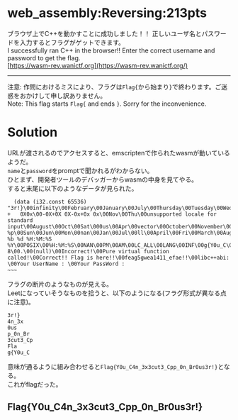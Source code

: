 # web_assembly:Reversing:213pts
ブラウザ上でC++を動かすことに成功しました！！ 正しいユーザ名とパスワードを入力するとフラグがゲットできます。  
I successfully ran C++ in the browser!! Enter the correct username and password to get the flag.  
[https://wasm-rev.wanictf.org](https://wasm-rev.wanictf.org/)  

---

注意: 作問におけるミスにより、フラグは`Flag{`から始まり`}`で終わります。ご迷惑をおかけして申し訳ありません。  
Note: This flag starts `Flag{` and ends `}`. Sorry for the inconvenience.  

# Solution
URLが渡されるのでアクセスすると、emscriptenで作られたwasmが動いているようだ。  
`name`と`password`をpromptで聞かれるがわからない。  
ひとまず、開発者ツールのデバッガーからwasmの中身を見てやる。  
すると末尾に以下のようなデータが見られた。  
```wasm
  (data (i32.const 65536) "3r!}\00infinity\00February\00January\00July\00Thursday\00Tuesday\00Wednesday\00Saturday\00Sunday\00Monday\00Friday\00May\00%m/%d/%y\004n_3x\00-+   0X0x\00-0X+0X 0X-0x+0x 0x\00Nov\00Thu\00unsupported locale for standard input\00August\00Oct\00Sat\000us\00Apr\00vector\00October\00November\00September\00December\00ios_base::clear\00Mar\00p_0n_Br\00Sep\003cut3_Cp\00%I:%M:%S %p\00Sun\00Jun\00Mon\00nan\00Jan\00Jul\00ll\00April\00Fri\00March\00Aug\00basic_string\00inf\00%.0Lf\00%Lf\00true\00Tue\00false\00June\00Wed\00Dec\00Feb\00Fla\00ckwajea\00%a %b %d %H:%M:%S %Y\00POSIX\00%H:%M:%S\00NAN\00PM\00AM\00LC_ALL\00LANG\00INF\00g{Y0u_C\000123456789\00C.UTF-8\00.\00(null)\00Incorrect!\00Pure virtual function called!\00Correct!! Flag is here!!\00feag5gwea1411_efae!!\00libc++abi: \00Your UserName : \00Your PassWord : 
~~~
```
フラグの断片のようなものが見える。  
Leetになっていそうなものを拾うと、以下のようになる(フラグ形式が異なる点に注意)。  
```
3r!}
4n_3x
0us
p_0n_Br
3cut3_Cp
Fla
g{Y0u_C
```
意味が通るように組み合わせると`Flag{Y0u_C4n_3x3cut3_Cpp_0n_Br0us3r!}`となる。  
これがflagだった。  

## Flag{Y0u_C4n_3x3cut3_Cpp_0n_Br0us3r!}